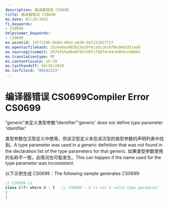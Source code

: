 ```yaml
---
description: 编译器错误 CS0699
title: 编译器错误 CS0699
ms.date: 07/20/2015
f1_keywords:
- CS0699
helpviewer_keywords:
- CS0699
ms.assetid: 1dff310b-6b8d-46b4-a649-bbf23282ff1f
ms.openlocfilehash: 3524e8ea983b23e39f6cadcc6c6f0e30e9351add
ms.sourcegitcommit: d579fb5e4b46745fd0f1f8874c94c6469ce58604
ms.translationtype: MT
ms.contentlocale: zh-CN
ms.lasthandoff: 08/30/2020
ms.locfileid: "89141213"
---
```

# <a name="compiler-error-cs0699"></a><span data-ttu-id="772de-103">编译器错误 CS0699</span><span class="sxs-lookup"><span data-stu-id="772de-103">Compiler Error CS0699</span></span>
<span data-ttu-id="772de-104">“generic”未定义类型参数“identifier”</span><span class="sxs-lookup"><span data-stu-id="772de-104">'generic' does not define type parameter 'identifier'</span></span>  
  
 <span data-ttu-id="772de-105">类型参数在泛型定义中使用，但该泛型定义未在该泛型的类型参数的声明列表中找到。</span><span class="sxs-lookup"><span data-stu-id="772de-105">A type parameter was used in a generic definition that was not found in the declaration list of the type parameters for that generic.</span></span> <span data-ttu-id="772de-106">如果类型参数使用的名称不一致，此情况也可能发生。</span><span class="sxs-lookup"><span data-stu-id="772de-106">This can happen if the name used for the type parameter was inconsistent.</span></span>  
  
 <span data-ttu-id="772de-107">以下示例生成 CS0699：</span><span class="sxs-lookup"><span data-stu-id="772de-107">The following sample generates CS0699:</span></span>  
  
```csharp  
// CS0699.cs  
class C<T> where U : I   // CS0699 – U is not a valid type parameter  
{  
}  
```
